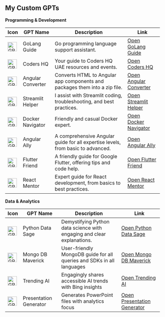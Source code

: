 ## My Custom GPTs

**Programming & Development**

| Icon | GPT Name | Description | Link |
|---|---|---|---|
| <div class="gizmo-shadow-stroke overflow-hidden rounded-full"><img src="https://files.oaiusercontent.com/file-lEcwY215qvHTgrGwDNqpXFZ1?se=2124-05-04T16%3A15%3A50Z&sp=r&sv=2023-11-03&sr=b&rscc=max-age%3D1209600%2C%20immutable&rscd=attachment%3B%20filename%3D199965ee-a29c-47aa-81c9-bd73e337076e.png&sig=d1IhJvzS68EJvDgHONPPXR6kryRsdV6aJj8pN/EgdCY%3D" class="h-full w-full bg-token-main-surface-secondary" alt="GPT" width="30" height="30"></div> | GoLang Guide | Go programming language support assistant. | [Open GoLang Guide](http://chatgpt.com/g/g-lkgT9jBkz-golang-guide) |
| <div class="gizmo-shadow-stroke overflow-hidden rounded-full"><img src="https://files.oaiusercontent.com/file-UZyaYb3Fc1sqrfoWqUYbnwMB?se=2124-05-05T10%3A28%3A52Z&amp;sp=r&amp;sv=2023-11-03&amp;sr=b&amp;rscc=max-age%3D1209600%2C%20immutable&amp;rscd=attachment%3B%20filename%3D361062964_1420581785152816_9061616852616417382_n.jpg&amp;sig=C8st39zZlypxAmz%2Bz/VGDwcN2j4jT3pfYcoHiB1w264%3D" class="h-full w-full bg-token-main-surface-secondary" alt="GPT" width="30" height="30"></div> | Coders HQ | Your guide to Coders HQ UAE resources and events. | [Open Coders HQ](http://chatgpt.com/g/g-oHTZgBnWU-coders-hq) |
| <div class="gizmo-shadow-stroke overflow-hidden rounded-full"><img src="https://files.oaiusercontent.com/file-1dZcTGowYkez9fpvCLInXaXb?se=2123-12-14T18%3A15%3A19Z&amp;sp=r&amp;sv=2021-08-06&amp;sr=b&amp;rscc=max-age%3D1209600%2C%20immutable&amp;rscd=attachment%3B%20filename%3D64bf779b-e8d9-4dbc-9ed7-9277cba37487.png&amp;sig=d6%2BKpKxBQpBtjc99g71xttqE3UmnOMS8Gzl5Mad/3Xs%3D" class="h-full w-full bg-token-main-surface-secondary" alt="GPT" width="30" height="30"></div> | Angular Converter | Converts HTML to Angular app components and packages them into a zip file. | [Open Angular Converter](http://chatgpt.com/g/g-R1GKrTi1v-angular-converter) |
| <div class="gizmo-shadow-stroke overflow-hidden rounded-full"><img src="https://files.oaiusercontent.com/file-gn8WDWscNwlh7VDhQtOaQxRm?se=2123-12-09T15%3A01%3A17Z&amp;sp=r&amp;sv=2021-08-06&amp;sr=b&amp;rscc=max-age%3D1209600%2C%20immutable&amp;rscd=attachment%3B%20filename%3D1592ac2e-f64a-4fb3-bbec-6e957a3744e4.png&amp;sig=jIoYX0yapT3Q6b62T1rbDxIow8eaGb7iB5oHJZXtolc%3D" class="h-full w-full bg-token-main-surface-secondary" alt="GPT" width="30" height="30"></div> | Streamlit Helper | I assist with Streamlit coding, troubleshooting, and best practices. | [Open Streamlit Helper](http://chatgpt.com/g/g-B5iGZl3Gf-streamlit-helper) |
| <div class="gizmo-shadow-stroke overflow-hidden rounded-full"><img src="https://files.oaiusercontent.com/file-epePhbwhQD0VIPsMbbubL4fs?se=2123-11-03T07%3A17%3A42Z&amp;sp=r&amp;sv=2021-08-06&amp;sr=b&amp;rscc=max-age%3D31536000%2C%20immutable&amp;rscd=attachment%3B%20filename%3D684dcd70-cdc5-4db2-b961-710b4808e77e.png&amp;sig=yJgeLbO%2BWYmFrs67jnGV3%2Bp3zkeOoe2qh3tN8GpSlV0%3D" class="h-full w-full bg-token-main-surface-secondary" alt="GPT" width="30" height="30"></div> | Docker Navigator | Friendly and casual Docker expert. | [Open Docker Navigator](http://chatgpt.com/g/g-ktlu88Zmz-docker-navigator) |
| <div class="gizmo-shadow-stroke overflow-hidden rounded-full"><img src="https://files.oaiusercontent.com/file-ENOk4uIZh29lDTEVyRnUVFQU?se=2123-11-19T15%3A52%3A53Z&amp;sp=r&amp;sv=2021-08-06&amp;sr=b&amp;rscc=max-age%3D1209600%2C%20immutable&amp;rscd=attachment%3B%20filename%3De0028727-116a-4854-be37-17f420d2be26.png&amp;sig=K6fFMY3Rx4DoqIF1BI04oOmoDjL31jEVEDPhYkXD7pU%3D" class="h-full w-full bg-token-main-surface-secondary" alt="GPT" width="30" height="30"></div> | Angular Ally | A comprehensive Angular guide for all expertise levels, from basic to advanced. | [Open Angular Ally](http://chatgpt.com/g/g-Dep3LtJVW-angular-ally) |
| <div class="gizmo-shadow-stroke overflow-hidden rounded-full"><img src="https://files.oaiusercontent.com/file-6qw98BdDKogoA2ITB6dEdSeR?se=2123-11-19T15%3A49%3A32Z&amp;sp=r&amp;sv=2021-08-06&amp;sr=b&amp;rscc=max-age%3D1209600%2C%20immutable&amp;rscd=attachment%3B%20filename%3Db2f842f2-1f2f-42e7-85d3-9ee3a75347d7.png&amp;sig=TohsQ1RpB1JY86k7fy1uNXaYZl5g8pv7yezbNVVYZKM%3D" class="h-full w-full bg-token-main-surface-secondary" alt="GPT" width="30" height="30"></div> | Flutter Friend | A friendly guide for Google Flutter, offering tips and code help. | [Open Flutter Friend](http://chatgpt.com/g/g-Xw3SBBYqp-flutter-friend) |
| <div class="gizmo-shadow-stroke overflow-hidden rounded-full"><img src="https://files.oaiusercontent.com/file-DtUt7dOKroKEDX15bX1mWRpA?se=2123-11-19T15%3A54%3A28Z&amp;sp=r&amp;sv=2021-08-06&amp;sr=b&amp;rscc=max-age%3D1209600%2C%20immutable&amp;rscd=attachment%3B%20filename%3D08358135-ed6c-4167-8dcf-7aa6565cb6e3.png&amp;sig=vPnaLkSkLH%2B1gKbQpv%2B%2B9u0Knyk8rZ2UkHxfXvTDsCc%3D" class="h-full w-full bg-token-main-surface-secondary" alt="GPT" width="30" height="30"></div> | React Mentor | Expert guide for React development, from basics to best practices. | [Open React Mentor](http://chatgpt.com/g/g-4dUEV8nS8-react-mentor) |


**Data & Analytics** 

| Icon | GPT Name | Description | Link |
|---|---|---|---|
| <div class="gizmo-shadow-stroke overflow-hidden rounded-full"><img src="https://files.oaiusercontent.com/file-rr1dYWXy4yvQ6Rz2rSF4oI9g?se=2123-11-19T18%3A49%3A35Z&sp=r&sv=2021-08-06&sr=b&rscc=max-age%3D1209600%2C%20immutable&rscd=attachment%3B%20filename%3Dfb55db13-29bd-4793-8231-ab0647fa1eb2.png&sig=9BooSiWtpP0fta9PrPngn%2B%2BBRzsTMglnyjQT03j6p9s%3D" class="h-full w-full bg-token-main-surface-secondary" alt="GPT" width="30" height="30"></div> | Python Data Sage | Demystifying Python data science with engaging and clear explanations. | [Open Python Data Sage](http://chatgpt.com/g/g-jsdVsp8fH-python-data-sage) |
| <div class="gizmo-shadow-stroke overflow-hidden rounded-full"><img src="https://files.oaiusercontent.com/file-uxLBfyEhtUGpPMgth59uLahZ?se=2123-11-19T19%3A05%3A35Z&sp=r&sv=2021-08-06&sr=b&rscc=max-age%3D1209600%2C%20immutable&rscd=attachment%3B%20filename%3De7ce5447-7215-43c0-99c1-3d9e58e27ae4.png&sig=AQn00D5ZYbiHYXOkoWqfI9XVlFNMsM16OKrztxQ3/vo%3D" class="h-full w-full bg-token-main-surface-secondary" alt="GPT" width="30" height="30"></div> | Mongo DB Maverick | User-friendly MongoDB guide for all queries and SDKs in all languages | [Open Mongo DB Maverick](http://chatgpt.com/g/g-hbwrIKeYp-mongo-db-maverick) |
| <div class="gizmo-shadow-stroke overflow-hidden rounded-full"><img src="https://files.oaiusercontent.com/file-evUCOfkS4S7bpNynykx7lEBf?se=2123-10-17T18%3A55%3A54Z&sp=r&sv=2021-08-06&sr=b&rscc=max-age%3D31536000%2C%20immutable&rscd=attachment%3B%20filename%3Dc9b9ef5e-1b11-45c1-8512-5d2930d133a4.png&sig=FugU0l2xi36qJcraiJH/PyEmTlfNsbPbBswruhIe5M8%3D" class="h-full w-full bg-token-main-surface-secondary" alt="GPT" width="30" height="30"></div> | Trending AI | Engagingly shares accessible AI trends with Bing insights | [Open Trending AI](http://chatgpt.com/g/g-MIzdMXtyT-trending-ai) |
| <div class="gizmo-shadow-stroke overflow-hidden rounded-full"><img src="https://files.oaiusercontent.com/file-wsPGamrPVMRc1dNnBuvfXJ3Q?se=2123-12-11T04%3A30%3A58Z&sp=r&sv=2021-08-06&sr=b&rscc=max-age%3D1209600%2C%20immutable&rscd=attachment%3B%20filename%3D52fc97aa-bbd2-4420-8ff5-e30d64a0a631.png&sig=XonpUpffj6f7uMbvfOEekzxnIU00b4McWDd%2Bd9k/j5A%3D" class="h-full w-full bg-token-main-surface-secondary" alt="GPT" width="30" height="30"></div> | Presentation Generator | Generates PowerPoint files with analytics focus | [Open Presentation Generator](http://chatgpt.com/g/g-gtmf69Kgy-presentation-generator) | 

